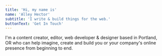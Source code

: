 ```yaml
---
title: 'Hi, my name is'
name: 'Alley Hector'
subtitle: 'I write & build things for the web.'
buttonText: 'Get In Touch'
---
```


I'm a content creator, editor, web developer & designer  based in Portland, OR who can help imagine, create and build you or your company's online presence from beginning to end.